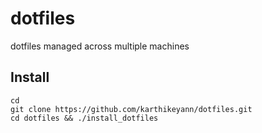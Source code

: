 # dotfiles
dotfiles managed across multiple machines

## Install
```
cd
git clone https://github.com/karthikeyann/dotfiles.git
cd dotfiles && ./install_dotfiles
```

